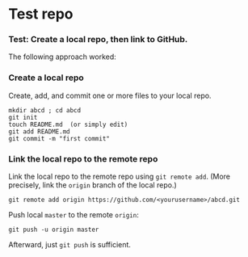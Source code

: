 Test repo
====

### Test: Create a local repo, then link to GitHub.

The following approach worked:

### Create a local repo

Create, add, and commit one or more files to your local repo.

```
mkdir abcd ; cd abcd
git init
touch README.md  (or simply edit)
git add README.md
git commit -m "first commit"
```

### Link the local repo to the remote repo

Link the local repo to the remote repo using `git remote add`.
(More precisely, link the `origin` branch of the local repo.)

```
git remote add origin https://github.com/<yourusername>/abcd.git
```

Push local `master` to the remote `origin`:

```
git push -u origin master
```

Afterward, just `git push` is sufficient.
